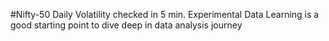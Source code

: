 #Nifty-50 Daily Volatility checked in 5 min.
Experimental Data Learning is a good starting point to dive deep in data analysis journey
